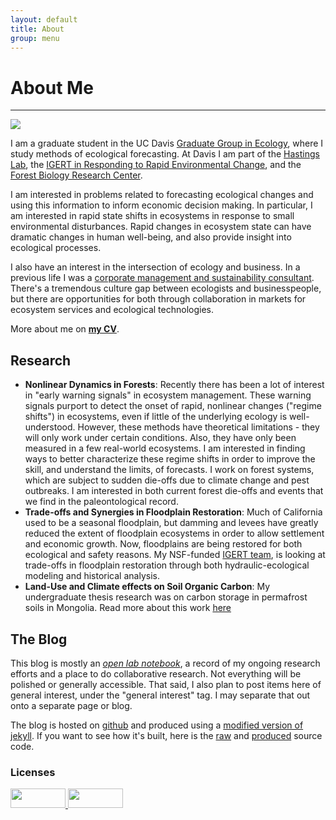 ```yaml
---
layout: default
title: About
group: menu
---
```


# About Me #
- - -

![](http://dl.dropbox.com/u/3356641/blogstuff/blogpic.jpg)

I am a graduate student in the UC Davis [Graduate Group in Ecology](http://ecology.ucdavis.edu), where I study methods of ecological forecasting. At Davis I am part of the [Hastings Lab](http://two.ucdavis.edu/~me/), the [IGERT in Responding to Rapid Environmental Change](reach.ucdavis.edu), and the [Forest Biology Research Center](http://forestbiology.ucdavis.edu/).

I am interested in problems related to forecasting ecological changes and using this information to inform economic decision making. In particular, I am interested in rapid state shifts in ecosystems in response to small environmental disturbances. Rapid changes in ecosystem state can have dramatic changes in human well-being, and also provide insight into ecological processes.

I also have an interest in the intersection of ecology and business. In a previous life I was a [corporate management and sustainability consultant](http://www.greenorder.com). There's a tremendous culture gap between ecologists and businesspeople, but there are opportunities for both through collaboration in markets for ecosystem services and ecological technologies.

More about me on **[my CV](http://dl.dropbox.com/u/3356641/blogstuff/Noam%20Ross%20CV.pdf)**.

## Research


 - **Nonlinear Dynamics in Forests**: Recently there has been a lot of interest in "early warning signals" in ecosystem management. These warning signals purport to detect the onset of rapid, nonlinear changes ("regime shifts") in ecosystems, even if little of the underlying ecology is well-understood. However, these methods have theoretical limitations - they will only work under certain conditions. Also, they have only been measured in a few real-world ecosystems.  I am interested in finding ways to better characterize these regime shifts in order to improve the skill, and understand the limits, of forecasts.  I work on forest systems, which are subject to sudden die-offs due to climate change and pest outbreaks.  I am interested in both current forest die-offs and events that we find in the paleontological record.
 - **Trade-offs and Synergies in Floodplain Restoration**:  Much of California used to be a seasonal floodplain, but damming and levees have greatly reduced the extent of floodplain ecosystems in order to allow settlement and economic growth.  Now, floodplains are being restored for both ecological and safety reasons.  My NSF-funded [IGERT team](http://reach.ucdavis.edu/people/trainees.html), is looking at trade-offs in floodplain restoration through both hydraulic-ecological modeling and historical analysis. 
 - **Land-Use and Climate effects on Soil Organic Carbon**:  My undergraduate thesis research was on carbon storage in permafrost soils in Mongolia. Read more about this work [here](mongolia.html)

## The Blog


This blog is mostly an [*open lab notebook*](http://www.carlboettiger.info/archives/211), a record of my ongoing research efforts and a place to do collaborative research. Not everything will be polished or generally accessible. That said, I also plan to post items here of general interest, under the "general interest" tag. I may separate that out onto a separate page or blog.

The blog is hosted on [github](http://www.github.com) and produced using a [modified version of jekyll](http://github.com/dsanson/jekyll/tree/pandoc-ruby).  If you want to see how it's built, here is the  [raw](http://github.com/noamross/jekyll-site) and [produced](http://github.com/noamross/noamross.github.com) source code.

### Licenses ###

<a title="Creative Commons License 3.0" href="http://creativecommons.org/licenses/by/3.0/"><img class="graycale" src="http://i.creativecommons.org/l/by/3.0/88x31.png" width=88 height=31 /> </a>
<a title="Open Notebook Science, Selected Content, Delayed" alt="Open Notebook Science, Selected Content, Delayed" href="http://onsclaims.wikispaces.com/"><img class="grayscale" src="http://onsclaims.wikispaces.com/file/view/ons-sci2-icon.png" width=88 height=31>

<!-- -->